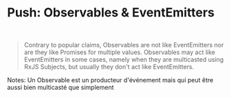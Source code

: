 # Push: Observables & EventEmitters

<br>

> Contrary to popular claims, Observables are not like EventEmitters nor are they like Promises for multiple values. Observables may act like EventEmitters in some cases, namely when they are multicasted using RxJS Subjects, but usually they don't act like EventEmitters.

Notes:
Un Observable est un producteur d'événement mais qui peut être aussi bien multicasté que simplement
